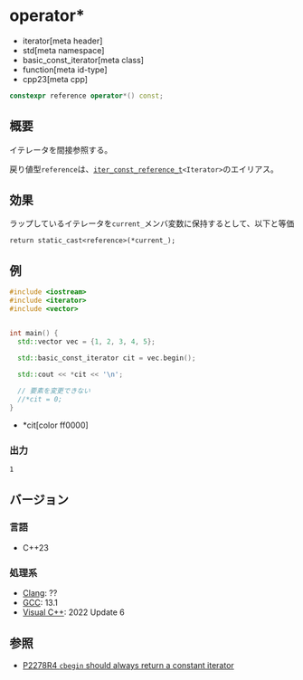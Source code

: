 # operator*
* iterator[meta header]
* std[meta namespace]
* basic_const_iterator[meta class]
* function[meta id-type]
* cpp23[meta cpp]

```cpp
constexpr reference operator*() const;
```

## 概要
イテレータを間接参照する。

戻り値型`reference`は、[`iter_const_reference_t`](/reference/iterator/iter_const_reference_t.md)`<Iterator>`のエイリアス。

## 効果

ラップしているイテレータを`current_`メンバ変数に保持するとして、以下と等価

`return static_cast<reference>(*current_);`

## 例
```cpp example
#include <iostream>
#include <iterator>
#include <vector>


int main() {
  std::vector vec = {1, 2, 3, 4, 5};

  std::basic_const_iterator cit = vec.begin();

  std::cout << *cit << '\n';
  
  // 要素を変更できない
  //*cit = 0;
}
```
* *cit[color ff0000]

### 出力
```
1
```

## バージョン
### 言語
- C++23

### 処理系
- [Clang](/implementation.md#clang): ??
- [GCC](/implementation.md#gcc): 13.1
- [Visual C++](/implementation.md#visual_cpp): 2022 Update 6

## 参照

- [P2278R4 `cbegin` should always return a constant iterator](https://www.open-std.org/jtc1/sc22/wg21/docs/papers/2022/p2278r4.html)
